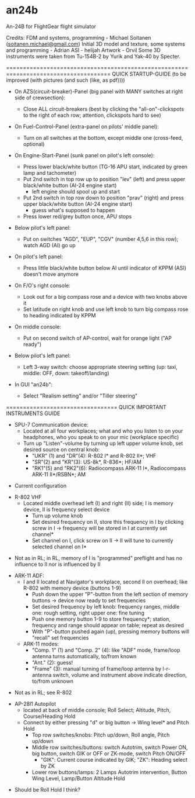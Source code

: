 an24b
=====

An-24B for FlightGear flight simulator

Credits:
FDM and systems, programming - Michael Soitanen (soitanen.michael@gmail.com)
Initial 3D model and texture, some systems and programming - Adrian
ASI - helijah
Artwork - Orvil
Some 3D instruments were taken from Tu-154B-2 by Yurik and Yak-40 by Specter.

=====================================================================================
QUICK STARTUP-GUIDE (to be improved (with pictures (and such (like, as pdf))))

- On AZS(circuit-breaker)-Panel (big panel with MANY switches at right side of crewsection):
  - Close ALL circuit-breakers (best by clicking the "all-on"-clickspots to the right of each row; attention, clickspots hard to see)

- On Fuel-Control-Panel (extra-panel on pilots' middle panel):
  - Turn on all switches at the bottom, except middle one (cross-feed, optional)

- On Engine-Start-Panel (sunk panel on pilot's left console):
  - Press lower black/white button (TG-16 APU start, indicated by green lamp and tachometer)
  - Put 2nd switch in top row up to position "lev" (left) and press upper black/white button (AI-24 engine start)
    - left engine should spool up and start
  - Put 2nd switch in top row down to position "prav" (right) and press upper black/white button (AI-24 engine start)
    - guess what's supposed to happen
  - Press lower red/grey button once, APU stops

- Below pilot's left panel:
  - Put on switches "AGD", "EUP", "CGV" (number 4,5,6 in this row); watch AGD (AI) go up

- On pilot's left panel:
  - Press little black/white button below AI until indicator of KPPM (ASI) doesn't move anymore

- On F/O's right console:
  - Look out for a big compass rose and a device with two knobs above it
  - Set latitude on right knob and use left knob to turn big compass rose to heading indicated by KPPM

- On middle console:
  - Put on second switch of AP-control, wait for orange light ("AP ready")

- Below pilot's left panel: 
  - Left 3-way switch: choose appropriate steering setting (up: taxi, middle: OFF, down: takeoff/landing) 

- In GUI "an24b":
  - Select "Realism setting" and/or "Tiller steering"

=================================
QUICK IMPORTANT INSTRUMENTS GUIDE

- SPU-7 Communication device:
  - Located at all four workplaces; what and who you listen to on your headphones, who you speak to on your mic (workplace specific)
  - Turn up "Listen"-volume by turning up left upper volume knob, set desired source on central knob:
    - "UKR" (1) and "DR"(4): R-802 I* and R-802 II*; VHF
    - "SR"(2) and "KR"(3): US-8k*, R-836*; HF/AM
    - "RK1"(5) and "RK2"(6): Radiocompass ARK-11 I*, Radiocompass ARK-11 II*/RSBN*; AM
* Current configuration 

- R-802 VHF
  - Located middle overhead left (I) and right (II) side; I is memory device, II is frequency select device
    - Turn up volume knob
    - Set desired frequency on II, store this frequency in I by clicking screw in I -> frequency will be stored in I at currently set channel*
    - Set channel on I, click screw on II -> II will tune to currently selected channel on I*
* Not as in RL; in RL, memory of I is "programmed" preflight and has no influence to II nor is influenced by II
    
- ARK-11 ADF:
  - I and II located at Navigator's workplace, second II on overhead; like R-802 with memory device (buttons 1-9)
    - Push down the upper "P"-button from the left section of memory buttons -> device now ready to set frequencies
    - Set desired frequency by left knob: frequency ranges, middle one: rough setting, right upper one: fine tuning
    - Push one memory button 1-9 to store frequency*; station, frequency and range should appear on table; repeat as desired
    - With "P"-button pushed again (up), pressing memory buttons will "recall" set frequencies
  - ARK-11 modes:
    - "Comp. 1" (1) and "Comp. 2" (4): like "ADF" mode, frame/loop antenna turns automatically, to/from known
    - "Ant." (2): guess!
    - "Frame" (3): manual turning of frame/loop antenna by l-r-antenna switch, volume and instrument above indicate direction, to/from unknown
* Not as in RL; see R-802

- AP-28l1 Autopilot
  - located at back of middle console; Roll Select; Altitude, Pitch, Course/Heading Hold
  - Connect by either pressing "d" or big button -> Wing level* and Pitch Hold
    - Top row switches/knobs: Pitch up/down, Roll angle, Pitch up/down
    - Middle row switches/buttons: switch Autotrim, switch Power ON, big button, switch GIK or OFF or ZK-mode, switch Pitch ON/OFF
      - "GIK": Current course indicated by GIK; "ZK": Heading select by ZK
    - Lower row buttons/lamps: 2 Lamps Autotrim intervention, Button Wing Level, Lamp/Button Altitude Hold
* Should be Roll Hold I think?

